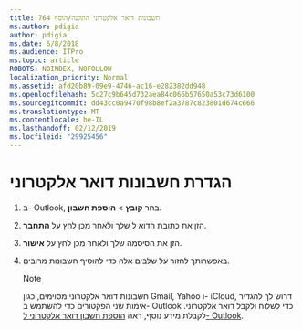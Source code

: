```yaml
---
title: חשבונות דואר אלקטרוני התקנה/הוסף 764
ms.author: pdigia
author: pdigia
ms.date: 6/8/2018
ms.audience: ITPro
ms.topic: article
ROBOTS: NOINDEX, NOFOLLOW
localization_priority: Normal
ms.assetid: afd20b89-09e9-4746-ac16-e282382dd948
ms.openlocfilehash: 5c27c9b645d732aea84c066b57650a53c73d6100
ms.sourcegitcommit: dd43cc0a9470f98b8ef2a3787c823801d674c666
ms.translationtype: MT
ms.contentlocale: he-IL
ms.lasthandoff: 02/12/2019
ms.locfileid: "29925456"
---
```

# <a name="setup-email-accounts"></a>הגדרת חשבונות דואר אלקטרוני

1. ב- Outlook, בחר **קובץ** \> **הוספת חשבון**.
    
2. הזן את כתובת הדוא ל שלך ולאחר מכן לחץ על **התחבר**.
    
3. הזן את הסיסמה שלך ולאחר מכן לחץ על **אישור**.
    
4. באפשרותך לחזור על שלבים אלה כדי להוסיף חשבונות מרובים.
    
    > [!NOTE]
    > חשבונות דואר אלקטרוני מסוימים, כגון Gmail, Yahoo ו- iCloud, דרוש לך להגדיר אימות שני הפקטורים כדי להשתמש ב- Outlook כדי לשלוח ולקבל דואר אלקטרוני. לקבלת מידע נוסף, ראה [הוספת חשבון דואר אלקטרוני ל- Outlook](https://support.office.com/article/6e27792a-9267-4aa4-8bb6-c84ef146101b.aspx). 
  


